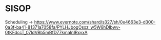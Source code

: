# SISOP

Scheduling -> https://www.evernote.com/shard/s327/sh/0e4663e3-d300-0a3f-ba41-81371a7058fa/PYLHJbogOsxz_w5W6hDlbwv-0tKFdccT_07ldVBb5mBfD77kmalnIRxyxA

